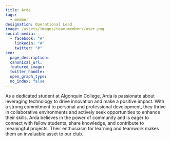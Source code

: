 ```yaml
---
title: Arda
tags:
  - member
designation: Operational Lead
image: /assets/images/team-members/user.png
social-media:
  - facebook: "#"
    linkedin: "#"
    twitter: "#"
seo:
  page_description:
  canonical_url: 
  featured_image: 
  twitter_handle: 
  open_graph_type:
  no_index: false
---
```



As a dedicated student at Algonquin College, Arda is passionate about leveraging technology to drive innovation and make a positive impact. With a strong commitment to personal and professional development, they thrive in collaborative environments and actively seek opportunities to enhance their skills. Arda believes in the power of community and is eager to connect with fellow students, share knowledge, and contribute to meaningful projects. Their enthusiasm for learning and teamwork makes them an invaluable asset to our club.
